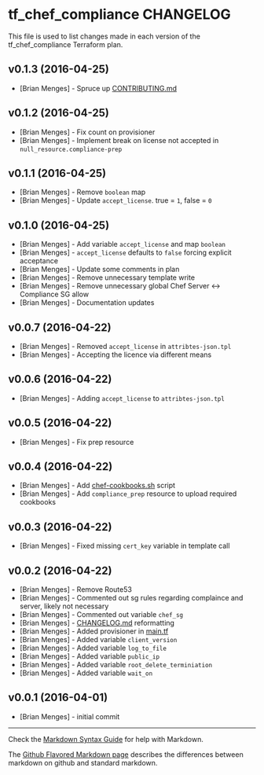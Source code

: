 tf_chef_compliance CHANGELOG
========================

This file is used to list changes made in each version of the tf_chef_compliance Terraform plan.

v0.1.3 (2016-04-25)
-------------------
- [Brian Menges] - Spruce up [CONTRIBUTING.md](CONTRIBUTING.md)

v0.1.2 (2016-04-25)
-------------------
- [Brian Menges] - Fix count on provisioner
- [Brian Menges] - Implement break on license not accepted in `null_resource.compliance-prep`

v0.1.1 (2016-04-25)
-------------------
- [Brian Menges] - Remove `boolean` map
- [Brian Menges] - Update `accept_license`. true = `1`, false = `0`

v0.1.0 (2016-04-25)
-------------------
- [Brian Menges] - Add variable `accept_license` and map `boolean`
- [Brian Menges] - `accept_license` defaults to `false` forcing explicit acceptance
- [Brian Menges] - Update some comments in plan
- [Brian Menges] - Remove unnecessary template write
- [Brian Menges] - Remove unnecessary global Chef Server <-> Compliance SG allow
- [Brian Menges] - Documentation updates

v0.0.7 (2016-04-22)
-------------------
- [Brian Menges] - Removed `accept_license` in `attribtes-json.tpl`
- [Brian Menges] - Accepting the licence via different means

v0.0.6 (2016-04-22)
-------------------
- [Brian Menges] - Adding `accept_license` to `attribtes-json.tpl`

v0.0.5 (2016-04-22)
-------------------
- [Brian Menges] - Fix prep resource

v0.0.4 (2016-04-22)
-------------------
- [Brian Menges] - Add [chef-cookbooks.sh](files/chef-cookbooks.sh) script
- [Brian Menges] - Add `compliance_prep` resource to upload required cookbooks

v0.0.3 (2016-04-22)
-------------------
- [Brian Menges] - Fixed missing `cert_key` variable in template call

v0.0.2 (2016-04-22)
-------------------
- [Brian Menges] - Remove Route53
- [Brian Menges] - Commented out sg rules regarding complaince and server, likely not necessary
- [Brian Menges] - Commented out variable `chef_sg`
- [Brian Menges] - [CHANGELOG.md](CHANGELOG.md) reformatting
- [Brian Menges] - Added provisioner in [main.tf](main.tf)
- [Brian Menges] - Added variable `client_version`
- [Brian Menges] - Added variable `log_to_file`
- [Brian Menges] - Added variable `public_ip`
- [Brian Menges] - Added variable `root_delete_terminiation`
- [Brian Menges] - Added variable `wait_on`

v0.0.1 (2016-04-01)
-------------------
- [Brian Menges] - initial commit

- - -
Check the [Markdown Syntax Guide](http://daringfireball.net/projects/markdown/syntax) for help with Markdown.

The [Github Flavored Markdown page](http://github.github.com/github-flavored-markdown/) describes the differences between markdown on github and standard markdown.
